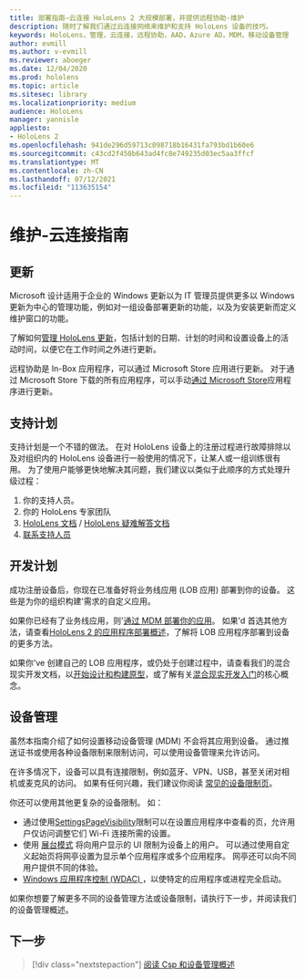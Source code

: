 ```yaml
---
title: 部署指南–云连接 HoloLens 2 大规模部署，并提供远程协助-维护
description: 随时了解我们通过云连接网络来维护和支持 HoloLens 设备的技巧。
keywords: HoloLens，管理，云连接，远程协助，AAD，Azure AD，MDM，移动设备管理
author: evmill
ms.author: v-evmill
ms.reviewer: aboeger
ms.date: 12/04/2020
ms.prod: hololens
ms.topic: article
ms.sitesec: library
ms.localizationpriority: medium
audience: HoloLens
manager: yannisle
appliesto:
- HoloLens 2
ms.openlocfilehash: 941de296d59713c098718b16431fa793bd1b60e6
ms.sourcegitcommit: c43cd2f450b643ad4fc8e749235d03ec5aa3ffcf
ms.translationtype: MT
ms.contentlocale: zh-CN
ms.lasthandoff: 07/12/2021
ms.locfileid: "113635154"
---
```

# <a name="maintain---cloud-connected-guide"></a>维护-云连接指南

## <a name="updates"></a>更新

Microsoft 设计适用于企业的 Windows 更新以为 IT 管理员提供更多以 Windows 更新为中心的管理功能，例如对一组设备部署更新的功能，以及为安装更新而定义维护窗口的功能。

了解如何[管理 HoloLens 更新](/hololens/hololens-updates)，包括计划的日期、计划的时间和设置设备上的活动时间，以便它在工作时间之外进行更新。

远程协助是 In-Box 应用程序，可以通过 Microsoft Store 应用进行更新。 对于通过 Microsoft Store 下载的所有应用程序，可以手动[通过 Microsoft Store](/hololens/holographic-store-apps#update-apps)应用程序进行更新。

## <a name="support-plan"></a>支持计划

支持计划是一个不错的做法。 在对 HoloLens 设备上的注册过程进行故障排除以及对组织内的 HoloLens 设备进行一般使用的情况下，让某人或一组训练很有用。 为了使用户能够更快地解决其问题，我们建议以类似于此顺序的方式处理升级过程：

1. 你的支持人员。
2. 你的 HoloLens 专家团队
3. [HoloLens 文档](/hololens/)  / [HoloLens 疑难解答文档](/hololens/hololens-troubleshooting)
4. [联系支持人员](https://support.serviceshub.microsoft.com/supportforbusiness/create?sapId=e9391227-fa6d-927b-0fff-f96288631b8f)

## <a name="development-plan"></a>开发计划

成功注册设备后，你现在已准备好将业务线应用 (LOB 应用) 部署到你的设备。 这些是为你的组织构建&#39;需求的自定义应用。

如果你已经有了业务线应用，则&#39;[通过 MDM 部署你的应用](/hololens/app-deploy-intune)。 如果&#39;d 首选其他方法，请查看[HoloLens 2 的应用程序部署概述](/hololens/app-deploy-overview)，了解将 LOB 应用程序部署到设备的更多方法。

如果你&#39;ve 创建自己的 LOB 应用程序，或仍处于创建过程中，请查看我们的混合现实开发文档，以[开始设计和构建原型](/windows/mixed-reality/design/design)，或了解有关[混合现实开发入门](/windows/mixed-reality/discover/get-started-with-mr)的核心概念。

## <a name="device-management"></a>设备管理 

虽然本指南介绍了如何设置移动设备管理 (MDM) 不会将其应用到设备。 通过推送证书或使用各种设备限制来限制访问，可以使用设备管理来允许访问。 

在许多情况下，设备可以具有连接限制，例如蓝牙、VPN、USB，甚至关闭对相机或麦克风的访问。 如果有任何兴趣，我们建议你阅读 [常见的设备限制页](hololens-common-device-restrictions.md)。

你还可以使用其他更复杂的设备限制。 如：

- 通过使用[SettingsPageVisibility](settings-uri-list.md)限制可以在设置应用程序中查看的页，允许用户仅访问调整它们 Wi-Fi 连接所需的设置。
- 使用 [展台模式](hololens-kiosk.md) 将向用户显示的 UI 限制为设备上的用户。 可以通过使用自定义起始页将网亭设置为显示单个应用程序或多个应用程序。 网亭还可以向不同用户提供不同的体验。  
- [Windows 应用程序控制 (WDAC) ](windows-defender-application-control-wdac.md) ，以使特定的应用程序或进程完全启动。

如果你想要了解更多不同的设备管理方法或设备限制，请执行下一步，并阅读我们的设备管理概述。

## <a name="next-step"></a>下一步

> [!div class="nextstepaction"]
> [阅读 Csp 和设备管理概述](hololens-csp-policy-overview.md)